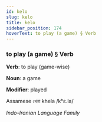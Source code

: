 ```yaml
---
id: kelo
slug: kelo
title: kelo
sidebar_position: 174
hoverText: to play (a game) § Verb
---
```


### to play (a game) § Verb

**Verb**: to play (game-wise)

**Noun**: a game

**Modifier**: played

Assamese খেলা khela /kʰɛ.la/

*Indo-Iranian Language Family*